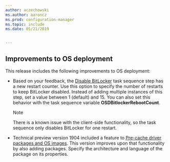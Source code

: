 ```yaml
---
author: aczechowski
ms.author: aaroncz
ms.prod: configuration-manager
ms.topic: include
ms.date: 05/21/2019


---
```


## <a name="bkmk_osd"></a> Improvements to OS deployment

<!--4512937,4224642-->

This release includes the following improvements to OS deployment:

- Based on your feedback, the [Disable BitLocker](../../../../../osd/understand/task-sequence-steps.md#BKMK_DisableBitLocker) task sequence step has a new restart counter. Use this option to specify the number of restarts to keep BitLocker disabled. Instead of adding multiple instances of this step, set a value between 1 (default) and 15. You can also set this behavior with the task sequence variable **OSDBitlockerRebootCount**.

    > [!Note]  
    > There is a known issue with the client-side functionality, so the task sequence only disables BitLocker for one restart.  

- Technical preview version 1904 included a feature to [Pre-cache driver packages and OS images](../../technical-preview-1904.md#bkmk_precache). This version improves upon that functionality by also adding packages. Specify the architecture and language of the package on its properties.
